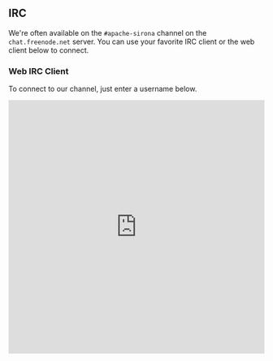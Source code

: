 <!---
Licensed to the Apache Software Foundation (ASF) under one
or more contributor license agreements.  See the NOTICE file
distributed with this work for additional information
regarding copyright ownership.  The ASF licenses this file
to you under the Apache License, Version 2.0 (the
"License"); you may not use this file except in compliance
with the License.  You may obtain a copy of the License at

  http://www.apache.org/licenses/LICENSE-2.0

Unless required by applicable law or agreed to in writing,
software distributed under the License is distributed on an
"AS IS" BASIS, WITHOUT WARRANTIES OR CONDITIONS OF ANY
KIND, either express or implied.  See the License for the
specific language governing permissions and limitations
under the License.
-->

<head>
  <title>IRC</title>
</head>

IRC
---

We\'re often available on the ```#apache-sirona``` channel on the ```chat.freenode.net``` server. You can use your favorite IRC client or the web client below to connect.

### Web IRC Client

To connect to our channel, just enter a username below.

<iframe src="http://webchat.freenode.net/?channels=apache-sirona" style="width: 100%; height: 500px; border: none;" />
